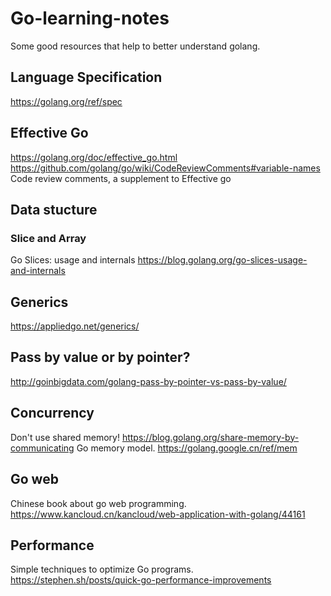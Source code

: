 # Go-learning-notes
Some good resources that help to better understand golang.

## Language Specification
https://golang.org/ref/spec

## Effective Go
https://golang.org/doc/effective_go.html
https://github.com/golang/go/wiki/CodeReviewComments#variable-names Code review comments, a supplement to Effective go

## Data stucture
### Slice and Array
Go Slices: usage and internals  https://blog.golang.org/go-slices-usage-and-internals

## Generics
https://appliedgo.net/generics/

## Pass by value or by pointer?
http://goinbigdata.com/golang-pass-by-pointer-vs-pass-by-value/

## Concurrency
Don't use shared memory! https://blog.golang.org/share-memory-by-communicating
Go memory model. https://golang.google.cn/ref/mem

## Go web
Chinese book about go web programming. https://www.kancloud.cn/kancloud/web-application-with-golang/44161

## Performance 
Simple techniques to optimize Go programs. https://stephen.sh/posts/quick-go-performance-improvements
